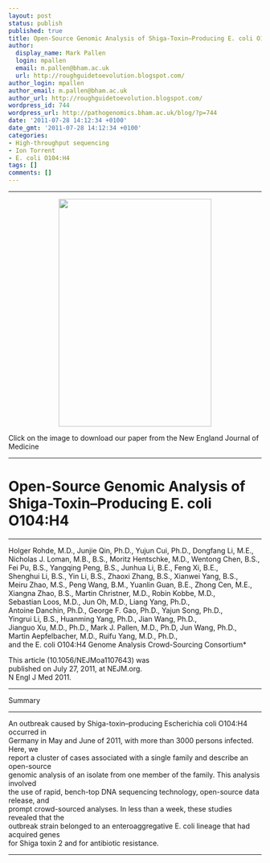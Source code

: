 ```yaml
---
layout: post
status: publish
published: true
title: Open-Source Genomic Analysis of Shiga-Toxin–Producing E. coli O104:H4
author:
  display_name: Mark Pallen
  login: mpallen
  email: m.pallen@bham.ac.uk
  url: http://roughguidetoevolution.blogspot.com/
author_login: mpallen
author_email: m.pallen@bham.ac.uk
author_url: http://roughguidetoevolution.blogspot.com/
wordpress_id: 744
wordpress_url: http://pathogenomics.bham.ac.uk/blog/?p=744
date: '2011-07-28 14:12:34 +0100'
date_gmt: '2011-07-28 14:12:34 +0100'
categories:
- High-throughput sequencing
- Ion Torrent
- E. coli O104:H4
tags: []
comments: []
---
```

<hr />
<p style="text-align: center;"><a href="http://www.nejm.org/doi/pdf/10.1056/NEJMoa1107643" target="_blank"><img class="size-full wp-image-745 aligncenter" title="NEJM" src="http://pathogenomics.bham.ac.uk/blog/wp-content/uploads/NEJM.jpg" alt="" width="304" height="453" /></a></p>
<div>Click on the image to download our paper from the New England Journal of Medicine</div>
<hr />
<h1>Open-Source Genomic Analysis of Shiga-Toxin–Producing E. coli O104:H4</h1>
<hr />Holger Rohde, M.D., Junjie Qin, Ph.D., Yujun Cui, Ph.D., Dongfang Li, M.E.,<br />
Nicholas J. Loman, M.B., B.S., Moritz Hentschke, M.D., Wentong Chen, B.S.,<br />
Fei Pu, B.S., Yangqing Peng, B.S., Junhua Li, B.E., Feng Xi, B.E.,<br />
Shenghui Li, B.S., Yin Li, B.S., Zhaoxi Zhang, B.S., Xianwei Yang, B.S.,<br />
Meiru Zhao, M.S., Peng Wang, B.M., Yuanlin Guan, B.E., Zhong Cen, M.E.,<br />
Xiangna Zhao, B.S., Martin Christner, M.D., Robin Kobbe, M.D.,<br />
Sebastian Loos, M.D., Jun Oh, M.D., Liang Yang, Ph.D.,<br />
Antoine Danchin, Ph.D., George F. Gao, Ph.D., Yajun Song, Ph.D.,<br />
Yingrui Li, B.S., Huanming Yang, Ph.D., Jian Wang, Ph.D.,<br />
Jianguo Xu, M.D., Ph.D., Mark J. Pallen, M.D., Ph.D, Jun Wang, Ph.D.,<br />
Martin Aepfelbacher, M.D., Ruifu Yang, M.D., Ph.D.,<br />
and the E. coli O104:H4 Genome Analysis Crowd-Sourcing Consortium*</p>
<p>This article (10.1056/NEJMoa1107643) was<br />
published on July 27, 2011, at NEJM.org.<br />
N Engl J Med 2011.</p>
<hr />Summary</p>
<hr />An outbreak caused by Shiga-toxin–producing Escherichia coli O104:H4 occurred in<br />
Germany in May and June of 2011, with more than 3000 persons infected. Here, we<br />
report a cluster of cases associated with a single family and describe an open-source<br />
genomic analysis of an isolate from one member of the family. This analysis involved<br />
the use of rapid, bench-top DNA sequencing technology, open-source data release, and<br />
prompt crowd-sourced analyses. In less than a week, these studies revealed that the<br />
outbreak strain belonged to an enteroaggregative E. coli lineage that had acquired genes<br />
for Shiga toxin 2 and for antibiotic resistance.</p>
<hr />
